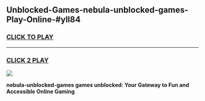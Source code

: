 
## Unblocked-Games-nebula-unblocked-games-Play-Online-#yll84
<h3>
<a href="https://premium.freeplayer.one?title=nebula-unblocked-games&ref=27F">CLICK TO PLAY</a></h3>
<hr>

<h3>
<a href="https://premium.freeplayer.one?title=nebula-unblocked-games&ref=27F">CLICK 2 PLAY</a>
  
</h3>

<a href="https://premium.freeplayer.one?title=nebula-unblocked-games&ref=27F"><img src="https://clearcache.store/games.png"></a>


**nebula-unblocked-games games unblocked: Your Gateway to Fun and Accessible Online Gaming**

